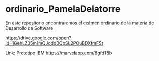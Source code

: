 # ordinario_PamelaDelatorre
En este repositorio encontraremos el exámen ordinario de la materia de Desarrollo de Software

https://drive.google.com/open?id=1GehLZ35m1mQJodd0QbSL2POuBDXfmFSt

Link: Prototipo IBM
https://marvelapp.com/8gfd15b
